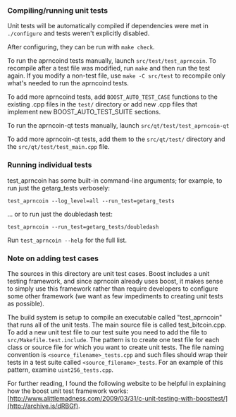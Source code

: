 ### Compiling/running unit tests

Unit tests will be automatically compiled if dependencies were met in `./configure`
and tests weren't explicitly disabled.

After configuring, they can be run with `make check`.

To run the aprncoind tests manually, launch `src/test/test_aprncoin`. To recompile
after a test file was modified, run `make` and then run the test again. If you
modify a non-test file, use `make -C src/test` to recompile only what's needed
to run the aprncoind tests.

To add more aprncoind tests, add `BOOST_AUTO_TEST_CASE` functions to the existing
.cpp files in the `test/` directory or add new .cpp files that
implement new BOOST_AUTO_TEST_SUITE sections.

To run the aprncoin-qt tests manually, launch `src/qt/test/test_aprncoin-qt`

To add more aprncoin-qt tests, add them to the `src/qt/test/` directory and
the `src/qt/test/test_main.cpp` file.

### Running individual tests

test_aprncoin has some built-in command-line arguments; for
example, to run just the getarg_tests verbosely:

    test_aprncoin --log_level=all --run_test=getarg_tests

... or to run just the doubledash test:

    test_aprncoin --run_test=getarg_tests/doubledash

Run `test_aprncoin --help` for the full list.

### Note on adding test cases

The sources in this directory are unit test cases.  Boost includes a
unit testing framework, and since aprncoin already uses boost, it makes
sense to simply use this framework rather than require developers to
configure some other framework (we want as few impediments to creating
unit tests as possible).

The build system is setup to compile an executable called "test_aprncoin"
that runs all of the unit tests.  The main source file is called
test_bitcoin.cpp. To add a new unit test file to our test suite you need
to add the file to `src/Makefile.test.include`. The pattern is to create
one test file for each class or source file for which you want to create
unit tests.  The file naming convention is `<source_filename>_tests.cpp`
and such files should wrap their tests in a test suite
called `<source_filename>_tests`. For an example of this pattern,
examine `uint256_tests.cpp`.

For further reading, I found the following website to be helpful in
explaining how the boost unit test framework works:
[http://www.alittlemadness.com/2009/03/31/c-unit-testing-with-boosttest/](http://archive.is/dRBGf).
